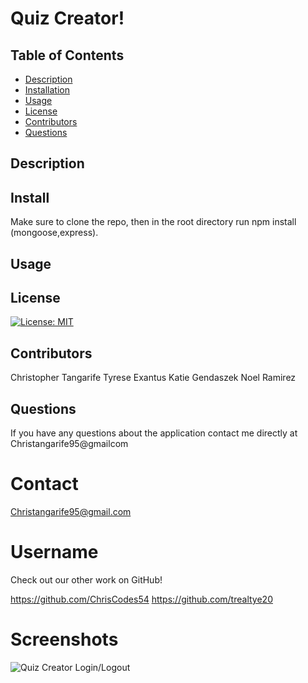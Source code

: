 # Quiz Creator! #

 ## Table of Contents
* [Description](#description)
* [Installation](#installation)
* [Usage](#usage)
* [License](#license)
* [Contributors](#contributors)
* [Questions](#questions)

## Description

## Install
Make sure to clone the repo, then in the root directory run npm install (mongoose,express).
## Usage

## License
[![License: MIT](https://img.shields.io/badge/License-MIT-yellow.svg)](https://opensource.org/licenses/MIT)
## Contributors

Christopher Tangarife
Tyrese Exantus
Katie Gendaszek
Noel Ramirez

## Questions
If you have any questions about the application contact me directly at Christangarife95@gmailcom 
# Contact
Christangarife95@gmail.com 
# Username
Check out our other work on GitHub!

 https://github.com/ChrisCodes54
 https://github.com/trealtye20
# Screenshots 

![Quiz Creator Login/Logout](images/socialnetworkapi.PNG)
